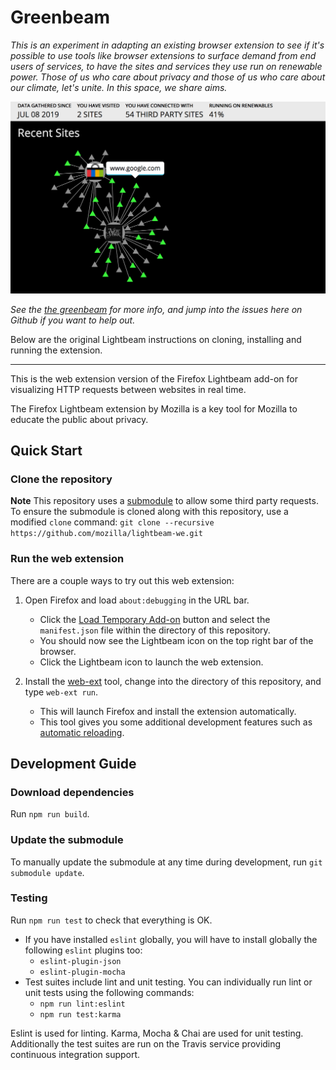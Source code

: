 # Greenbeam

_This is an experiment in adapting an existing browser extension to see if it's possible to use tools like browser extensions to surface demand from end users of services, to have the sites and services they use run on renewable power. Those of us who care about privacy and those of us who care about our climate, let's unite. In this space, we share aims._

![greenbeam-screenshot](/docs/images/greenbeam-screenshot.png)

_See the [the greenbeam](https://the-greenbeam.glitch.me) for more info, and jump into the issues here on Github if you want to help out._

Below are the original Lightbeam instructions on cloning, installing and running the extension.

--- 

This is the web extension version of the Firefox Lightbeam add-on for visualizing HTTP requests between websites in real time.

The Firefox Lightbeam extension by Mozilla is a key tool for Mozilla to educate the public about privacy.

## Quick Start

### Clone the repository

**Note** This repository uses a [submodule](https://github.com/mozilla-services/shavar-prod-lists) to allow some third party requests. To ensure the submodule is cloned along with this repository, use a modified `clone` command:
`git clone --recursive https://github.com/mozilla/lightbeam-we.git`

### Run the web extension

There are a couple ways to try out this web extension:

1. Open Firefox and load `about:debugging` in the URL bar.
    - Click the [Load Temporary Add-on](https://developer.mozilla.org/en-US/Add-ons/WebExtensions/Temporary_Installation_in_Firefox) button and select the `manifest.json` file within the directory of this repository.
    - You should now see the Lightbeam icon on the top right bar of the browser.
    - Click the Lightbeam icon to launch the web extension.

2. Install the [web-ext](https://developer.mozilla.org/en-US/Add-ons/WebExtensions/Getting_started_with_web-ext) tool, change into the directory of this repository, and type `web-ext run`.
    - This will launch Firefox and install the extension automatically.
    - This tool gives you some additional development features such as [automatic reloading](https://developer.mozilla.org/en-US/Add-ons/WebExtensions/Getting_started_with_web-ext#Automatic_extension_reloading).

## Development Guide

### Download dependencies
Run `npm run build`.

### Update the submodule
To manually update the submodule at any time during development, run `git submodule update`.

### Testing
Run `npm run test` to check that everything is OK.

* If you have installed `eslint` globally, you will have to install globally the following `eslint` plugins too:
    - `eslint-plugin-json`
    - `eslint-plugin-mocha`
* Test suites include lint and unit testing. You can individually run lint or unit tests using the following commands:
    * `npm run lint:eslint`
    * `npm run test:karma`

Eslint is used for linting. Karma, Mocha & Chai are used for unit testing. Additionally the test suites are run on the Travis service providing continuous integration support.
